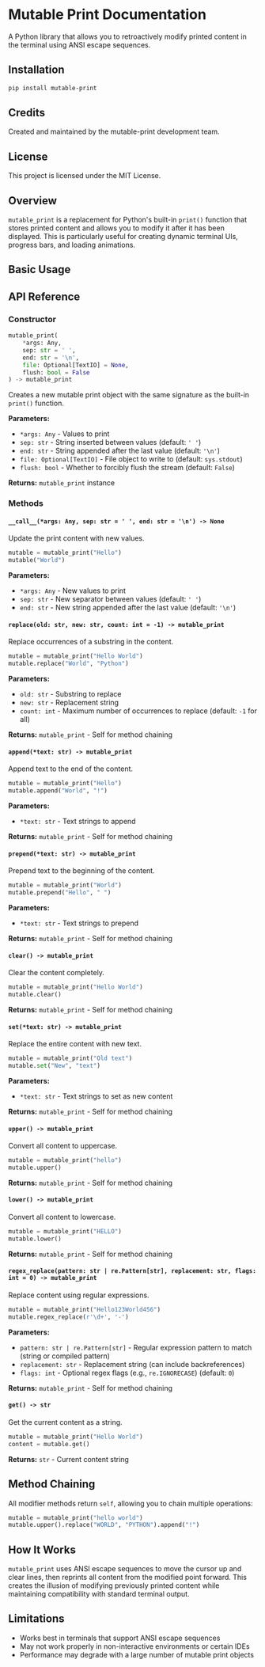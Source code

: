# Mutable Print Documentation

A Python library that allows you to retroactively modify printed content in the terminal using ANSI escape sequences.

## Installation

```bash
pip install mutable-print
```

## Credits

Created and maintained by the mutable-print development team.

## License

This project is licensed under the MIT License.

## Overview

`mutable_print` is a replacement for Python's built-in `print()` function that stores printed content and allows you to modify it after it has been displayed. This is particularly useful for creating dynamic terminal UIs, progress bars, and loading animations.

## Basic Usage

## API Reference

### Constructor

```python
mutable_print(
    *args: Any,
    sep: str = ' ',
    end: str = '\n',
    file: Optional[TextIO] = None,
    flush: bool = False
) -> mutable_print
```

Creates a new mutable print object with the same signature as the built-in `print()` function.

**Parameters:**
- `*args: Any` - Values to print
- `sep: str` - String inserted between values (default: `' '`)
- `end: str` - String appended after the last value (default: `'\n'`)
- `file: Optional[TextIO]` - File object to write to (default: `sys.stdout`)
- `flush: bool` - Whether to forcibly flush the stream (default: `False`)

**Returns:** `mutable_print` instance

### Methods

#### `__call__(*args: Any, sep: str = ' ', end: str = '\n') -> None`

Update the print content with new values.

```python
mutable = mutable_print("Hello")
mutable("World")
```

**Parameters:**
- `*args: Any` - New values to print
- `sep: str` - New separator between values (default: `' '`)
- `end: str` - New string appended after the last value (default: `'\n'`)

#### `replace(old: str, new: str, count: int = -1) -> mutable_print`

Replace occurrences of a substring in the content.

```python
mutable = mutable_print("Hello World")
mutable.replace("World", "Python")
```

**Parameters:**
- `old: str` - Substring to replace
- `new: str` - Replacement string
- `count: int` - Maximum number of occurrences to replace (default: `-1` for all)

**Returns:** `mutable_print` - Self for method chaining

#### `append(*text: str) -> mutable_print`

Append text to the end of the content.

```python
mutable = mutable_print("Hello")
mutable.append("World", "!")
```

**Parameters:**
- `*text: str` - Text strings to append

**Returns:** `mutable_print` - Self for method chaining

#### `prepend(*text: str) -> mutable_print`

Prepend text to the beginning of the content.

```python
mutable = mutable_print("World")
mutable.prepend("Hello", " ")
```

**Parameters:**
- `*text: str` - Text strings to prepend

**Returns:** `mutable_print` - Self for method chaining

#### `clear() -> mutable_print`

Clear the content completely.

```python
mutable = mutable_print("Hello World")
mutable.clear()
```

**Returns:** `mutable_print` - Self for method chaining

#### `set(*text: str) -> mutable_print`

Replace the entire content with new text.

```python
mutable = mutable_print("Old text")
mutable.set("New", "text")
```

**Parameters:**
- `*text: str` - Text strings to set as new content

**Returns:** `mutable_print` - Self for method chaining

#### `upper() -> mutable_print`

Convert all content to uppercase.

```python
mutable = mutable_print("hello")
mutable.upper()
```

**Returns:** `mutable_print` - Self for method chaining

#### `lower() -> mutable_print`

Convert all content to lowercase.

```python
mutable = mutable_print("HELLO")
mutable.lower()
```

**Returns:** `mutable_print` - Self for method chaining

#### `regex_replace(pattern: str | re.Pattern[str], replacement: str, flags: int = 0) -> mutable_print`

Replace content using regular expressions.

```python
mutable = mutable_print("Hello123World456")
mutable.regex_replace(r'\d+', '-')
```

**Parameters:**
- `pattern: str | re.Pattern[str]` - Regular expression pattern to match (string or compiled pattern)
- `replacement: str` - Replacement string (can include backreferences)
- `flags: int` - Optional regex flags (e.g., `re.IGNORECASE`) (default: `0`)

**Returns:** `mutable_print` - Self for method chaining

#### `get() -> str`

Get the current content as a string.

```python
mutable = mutable_print("Hello World")
content = mutable.get()
```

**Returns:** `str` - Current content string

## Method Chaining

All modifier methods return `self`, allowing you to chain multiple operations:

```python
mutable = mutable_print("hello world")
mutable.upper().replace("WORLD", "PYTHON").append("!")
```

## How It Works

`mutable_print` uses ANSI escape sequences to move the cursor up and clear lines, then reprints all content from the modified point forward. This creates the illusion of modifying previously printed content while maintaining compatibility with standard terminal output.

## Limitations

- Works best in terminals that support ANSI escape sequences
- May not work properly in non-interactive environments or certain IDEs
- Performance may degrade with a large number of mutable print objects